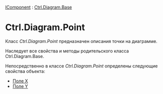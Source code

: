 ﻿---
Title: Компонент Point
Link: .Ctrl.Diagram.Point
---

[IComponent](topic:Com.Custom.ComClasses.IComponent.Default) :
[Ctrl.Diagram.Base](topic:Com.Custom.ComClasses.Ctrl.Diagram.Base.Default)

# Ctrl.Diagram.Point

Класс *Ctrl.Diagram.Point* предназначен описания точки на диаграмме.

Наследует все свойства и методы родительского класса Ctrl.Diagram.Base.

Непосредственно в классе *Ctrl.Diagram.Point* определены следующие свойства объекта:
* [Поле X](X)
* [Поле Y](Y)